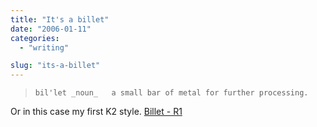 ```yaml
---
title: "It's a billet"
date: "2006-01-11"
categories:
  - "writing"

slug: "its-a-billet"
---
```


> `bil'let _noun_   a small bar of metal for further processing.`

Or in this case my first K2 style.
[Billet - R1](https://adamchamberlin.info)
